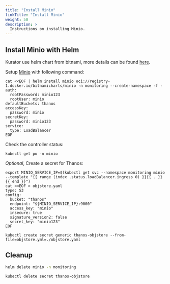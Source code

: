 ```yaml
---
title: "Install Minio"
linkTitle: "Install Minio"
weight: 50
description: >
  Instructions on installing Minio.
---
```


## Install Minio with Helm

Kurator use helm chart from bitnami, more details can be found [here](https://github.com/bitnami/charts).

Setup [Minio](https://min.io/) with following command:

```console
cat <<EOF | helm install minio oci://registry-1.docker.io/bitnamicharts/minio -n monitoring --create-namespace -f -
auth:
  rootPassword: minio123
  rootUser: minio
defaultBuckets: thanos
accessKey:
  password: minio
secretKey:
  password: minio123
service:
  type: LoadBalancer
EOF
```

Check the controller status:

```console
kubectl get po -n minio
```

*Optional*, Create a secret for Thanos:

```console
export MINIO_SERVICE_IP=$(kubectl get svc --namespace monitoring minio --template "{{ range (index .status.loadBalancer.ingress 0) }}{{ . }}{{ end }}")
cat <<EOF > objstore.yaml
type: S3
config:
  bucket: "thanos"
  endpoint: "${MINIO_SERVICE_IP}:9000"
  access_key: "minio"
  insecure: true
  signature_version2: false
  secret_key: "minio123"
EOF
```

```console
kubectl create secret generic thanos-objstore --from-file=objstore.yml=./objstore.yaml
```

## Cleanup

```bash
helm delete minio -n monitoring

kubectl delete secret thanos-objstore
```
